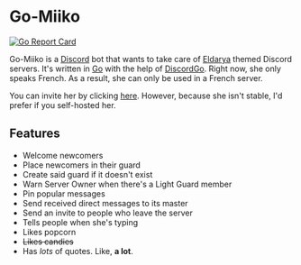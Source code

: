 # Go-Miiko

[![Go Report Card](https://goreportcard.com/badge/github.com/NatoBoram/Go-Miiko)](https://goreportcard.com/report/github.com/NatoBoram/Go-Miiko)

Go-Miiko is a [Discord](https://discordapp.com/) bot that wants to take care of [Eldarya](http://www.eldarya.fr/) themed Discord servers. It's written in [Go](https://golang.org/) with the help of [DiscordGo](https://github.com/bwmarrin/discordgo). Right now, she only speaks French. As a result, she can only be used in a French server.

You can invite her by clicking [here](https://discordapp.com/api/oauth2/authorize?client_id=376971915010768896&permissions=268946499&scope=bot). However, because she isn't stable, I'd prefer if you self-hosted her.

## Features
* Welcome newcomers
* Place newcomers in their guard
* Create said guard if it doesn't exist
* Warn Server Owner when there's a Light Guard member
* Pin popular messages
* Send received direct messages to its master
* Send an invite to people who leave the server
* Tells people when she's typing
* Likes popcorn
* ~~Likes candies~~
* Has *lots* of quotes. Like, **a lot**.